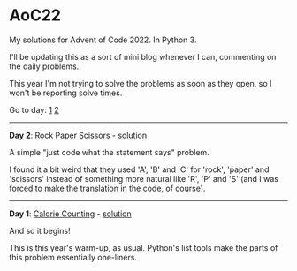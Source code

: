 # AoC22
My solutions for Advent of Code 2022. In Python 3.

I'll be updating this as a sort of mini blog whenever I can, commenting on the daily problems.

This year I'm not trying to solve the problems as soon as they open, so I won't be reporting solve times.

Go to day: [1](#day1) [2](#day2)

---

**Day 2**: [Rock Paper Scissors](https://adventofcode.com/2022/day/2)<a name="day2"></a> - [solution](https://github.com/meithan/AoC22/blob/main/day02)

A simple "just code what the statement says" problem.

I found it a bit weird that they used 'A', 'B' and 'C' for 'rock', 'paper' and 'scissors' instead of something more natural like 'R', 'P' and 'S' (and I was forced to make the translation in the code, of course).

---

**Day 1**: [Calorie Counting](https://adventofcode.com/2022/day/1)<a name="day1"></a> - [solution](https://github.com/meithan/AoC22/blob/main/day02)

And so it begins!

This is this year's warm-up, as usual. Python's list tools make the parts of this problem essentially one-liners.